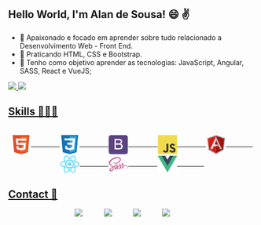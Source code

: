 ## Hello World, I'm Alan de Sousa! 😄 ✌️

- 🎯 Apaixonado e focado em aprender sobre tudo relacionado a Desenvolvimento Web - Front End.
- 🥇 Praticando HTML, CSS e Bootstrap.
- 🚀 Tenho como objetivo aprender as tecnologias: JavaScript, Angular, SASS, React e VueJS;

<div>
  <a href="https://github.com/alansousacarvalho">
  <img height="150em" src="https://github-readme-stats.vercel.app/api?username=alansousacarvalho&show_icons=true&theme=dark&include_all_commits=true&count_private=true"/>
  <img height="150em" src="https://github-readme-stats.vercel.app/api/top-langs/?username=alansousacarvalho&layout=compact&langs_count=7&theme=dark"/>
</div>
  
  ## Skills 👨🏻‍💻

  <div align="center">
    <div style="display: inline_block"><br>
    <img align="center" alt="Rafa-HTML" height="40" width="40" src="https://raw.githubusercontent.com/devicons/devicon/master/icons/html5/html5-original.svg">
      &nbsp;&nbsp;&nbsp;&nbsp;&nbsp;&nbsp;&nbsp;&nbsp;&nbsp;&nbsp;&nbsp;&nbsp;&nbsp;
    <img align="center" alt="Rafa-CSS" height="40" width="40" src="https://raw.githubusercontent.com/devicons/devicon/master/icons/css3/css3-original.svg">
      &nbsp;&nbsp;&nbsp;&nbsp;&nbsp;&nbsp;&nbsp;&nbsp;&nbsp;&nbsp;&nbsp;&nbsp;&nbsp;
     <img align="center" alt="Rafa-CSS" height="40" width="40" src="https://github.com/devicons/devicon/blob/master/icons/bootstrap/bootstrap-plain.svg">
      &nbsp;&nbsp;&nbsp;&nbsp;&nbsp;&nbsp;&nbsp;&nbsp;&nbsp;&nbsp;&nbsp;&nbsp;&nbsp;
      <img align="center" alt="Rafa-CSS" height="40" width="40" src="https://raw.githubusercontent.com/devicons/devicon/master/icons/javascript/javascript-original.svg">
      &nbsp;&nbsp;&nbsp;&nbsp;&nbsp;&nbsp;&nbsp;&nbsp;&nbsp;&nbsp;&nbsp;&nbsp;&nbsp;
      <img align="center" alt="Rafa-CSS" height="40" width="40" src="https://github.com/devicons/devicon/blob/master/icons/angularjs/angularjs-original.svg">
      &nbsp;&nbsp;&nbsp;&nbsp;&nbsp;&nbsp;&nbsp;&nbsp;&nbsp;&nbsp;&nbsp;&nbsp;&nbsp;
      <img align="center" alt="Rafa-CSS" height="40" width="40" src="https://github.com/devicons/devicon/blob/master/icons/react/react-original.svg">  
      &nbsp;&nbsp;&nbsp;&nbsp;&nbsp;&nbsp;&nbsp;&nbsp;&nbsp;&nbsp;&nbsp;&nbsp;&nbsp;
      <img align="center" alt="Rafa-CSS" height="40" width="40" src="https://github.com/devicons/devicon/blob/master/icons/sass/sass-original.svg">
      &nbsp;&nbsp;&nbsp;&nbsp;&nbsp;&nbsp;&nbsp;&nbsp;&nbsp;&nbsp;&nbsp;&nbsp;&nbsp;
      <img align="center" alt="Rafa-CSS" height="40" width="40" src="https://github.com/devicons/devicon/blob/master/icons/vuejs/vuejs-original.svg">
      &nbsp;&nbsp;&nbsp;&nbsp;&nbsp;&nbsp;&nbsp;&nbsp;&nbsp;&nbsp;&nbsp;&nbsp;&nbsp;
    </div>
   </div>
    
    
 ## Contact 📱
  <div align="center"> 
  <a href="https://www.linkedin.com/in/alan-de-sousa-carvalho/" target="_blank"><img src="https://img.shields.io/badge/-LinkedIn-%230077B5?style=for-the-badge&logo=linkedin&logoColor=white" target="_blank"></a>
    &nbsp;&nbsp;&nbsp;&nbsp;&nbsp;&nbsp;&nbsp;&nbsp;&nbsp;
  <a href="https://www.instagram.com/alan.scarvalho/" target="_blank"><img src="https://img.shields.io/badge/-Instagram-%23E4405F?style=for-the-badge&logo=instagram&logoColor=white" target="_blank"></a>
    &nbsp;&nbsp;&nbsp;&nbsp;&nbsp;&nbsp;&nbsp;&nbsp;&nbsp;
  <a href = "mailto:alan.sc2016.com"><img src="https://img.shields.io/badge/Gmail-D14836?style=for-the-badge&logo=gmail&logoColor=white"></a>
    &nbsp;&nbsp;&nbsp;&nbsp;&nbsp;&nbsp;&nbsp;&nbsp;&nbsp;
    <a href="mailto:alan.sousacarvalho@outlook.com" target="_blank"><img src="https://img.shields.io/badge/Microsoft_Outlook-0078D4?style=for-the-badge&logo=microsoft-outlook&logoColor=white" target="_blank"></a>
    &nbsp;&nbsp;&nbsp;&nbsp;&nbsp;&nbsp;&nbsp;&nbsp;&nbsp;
    
  </div>
   
  

